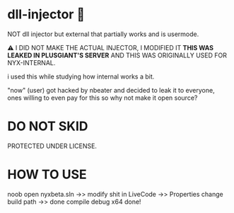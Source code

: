 # dll-injector 💯

NOT dll injector but external that partially works and is usermode.


⚠️ I DID NOT MAKE THE ACTUAL INJECTOR, I MODIFIED IT **THIS WAS LEAKED IN PLUSGIANT'S SERVER** AND 
THIS WAS ORIGINALLY USED FOR NYX-INTERNAL. 

i used this while studying how internal works a bit.

"now" (user) got hacked by nbeater and decided to leak it to everyone, ones willing to even pay for this so why not make it open source?

# DO NOT SKID #

PROTECTED UNDER LICENSE. 

# HOW TO USE #

noob open nyxbeta.sln ->> modify shit in LiveCode ->> Properties change build path ->> done compile debug x64 done!
